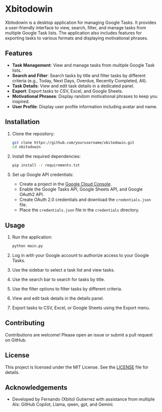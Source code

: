 # Xbitodowin

Xbitodowin is a desktop application for managing Google Tasks. It provides a user-friendly interface to view, search, filter, and manage tasks from multiple Google Task lists. The application also includes features for exporting tasks to various formats and displaying motivational phrases.

## Features

- **Task Management**: View and manage tasks from multiple Google Task lists.
- **Search and Filter**: Search tasks by title and filter tasks by different criteria (e.g., Today, Next Days, Overdue, Recently Completed, All).
- **Task Details**: View and edit task details in a dedicated panel.
- **Export**: Export tasks to CSV, Excel, and Google Sheets.
- **Motivational Phrases**: Display random motivational phrases to keep you inspired.
- **User Profile**: Display user profile information including avatar and name.

## Installation

1. Clone the repository:
    ```sh
    git clone https://github.com/yourusername/xbitodowin.git
    cd xbitodowin
    ```

2. Install the required dependencies:
    ```sh
    pip install -r requirements.txt
    ```

3. Set up Google API credentials:
    - Create a project in the [Google Cloud Console](https://console.cloud.google.com/).
    - Enable the Google Tasks API, Google Sheets API, and Google OAuth2 API.
    - Create OAuth 2.0 credentials and download the `credentials.json` file.
    - Place the `credentials.json` file in the `credentials` directory.

## Usage

1. Run the application:
    ```sh
    python main.py
    ```

2. Log in with your Google account to authorize access to your Google Tasks.

3. Use the sidebar to select a task list and view tasks.

4. Use the search bar to search for tasks by title.

5. Use the filter options to filter tasks by different criteria.

6. View and edit task details in the details panel.

7. Export tasks to CSV, Excel, or Google Sheets using the Export menu.

## Contributing

Contributions are welcome! Please open an issue or submit a pull request on GitHub.

## License

This project is licensed under the MIT License. See the [LICENSE](LICENSE) file for details.

## Acknowledgements

- Developed by Fernando (Xbito) Gutierrez with assistance from multiple AIs: GitHub Copilot, Llama, qwen, gpt, and Gemini.